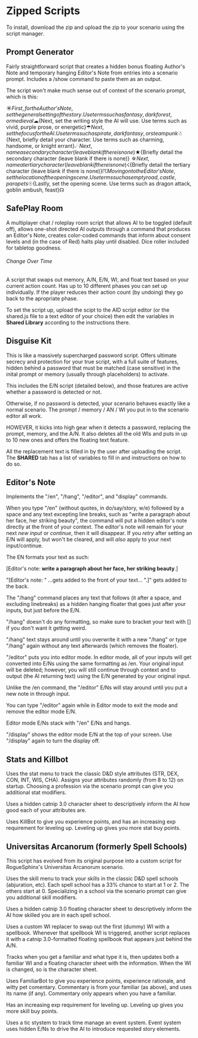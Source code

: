 
# Zipped Scripts
To install, download the zip and upload the zip to your scenario using the script manager.

## Prompt Generator

Fairly straightforward script that creates a hidden bonus floating Author's Note and temporary hanging Editor's Note from entries into a scenario prompt. Includes a /show command to paste them as an output.


The script won't make much sense out of context of the scenario prompt, which is this:

☀${First, for the Author’s Note, set the general setting of the story. Use terms such as fantasy, dark forest, or medieval}☁${Next, set the writing style the AI will use. Use terms such as vivid, purple prose, or energetic}☂${Next, set the focus for the AI. Use terms such as pirate, dark fantasy, or steampunk}☃${Next, briefly detail your character. Use terms such as charming, handsome, or knight errant}☄${Next, name a secondary character (leave blank if there is none)}★${Briefly detail the secondary character (leave blank if there is none)} ☆${Next, name a tertiary character (leave blank if there is none)} ☇${Briefly detail the tertiary character (leave blank if there is none)}☈${Moving on to the Editor’s Note, set the location of the opening scene. Use terms such as empty road, castle, parapets}☉${Lastly, set the opening scene. Use terms such as dragon attack, goblin ambush, feast}☊


## SafePlay Room

A multiplayer chat / roleplay room script that allows AI to be toggled (default off), allows one-shot directed AI outputs through a command that produces an Editor's Note, creates color-coded commands that inform about consent levels and (in the case of Red) halts play until disabled. Dice roller included for tabletop goodness.


###### Change Over Time
A script that swaps out memory, A/N, E/N, WI, and float text based on your current action count.
Has up to 10 different phases you can set up individually. If the player reduces their action count (by undoing) they go back to the apropriate phase. 

To set the script up, upload the scipt to the AID script editor (or the shared.js file to a text editor of your choice) then edit the variables in **Shared Library** according to the instructions there.


## Disguise Kit
This is like a massively supercharged password script. Offers ultimate secrecy and protection for your true script, with a full suite of features, hidden behind a password that must be matched (case sensitive) in the inital prompt or memory (usually through placeholders) to activate.


This includes the E/N script (detailed below), and those features are active whether a password is detected or not.


Otherwise, if no password is detected, your scenario behaves exactly like a normal scenario. The prompt / memory / AN / WI you put in to the scenario editor all work.

HOWEVER, it kicks into high gear when it detects a password, replacing the prompt, memory, and the A/N. It also deletes all the old WIs and puts in up to 10 new ones and offers the floating text feature.

All the replacement text is filled in by the user after uploading the script. The **SHARED** tab has a list of variables to fill in and instructions on how to do so.


## Editor's Note
Implements the "/en", "/hang", "/editor", and "display" commands. 

When you type "/en" (without quotes, in do/say/story, w/e) followed by a space and any text excepting line breaks, such as "write a paragraph about her face, her striking beauty", the command will put a hidden editor's note directly at the front of your context. The editor's note will remain for your next *new input* or *continue*, then it will disappear. If you *retry* after setting an E/N will apply, but won't be cleared, and will *also* apply to your next input/continue.

The EN formats your text as such:

\[Editor's note: **write a paragraph about her face, her striking beauty**.\]

"\[Editor's note: " ...gets added to the front of your text... ".\]" gets added to the back.



The "/hang" command places any text that follows (it after a space, and excluding linebreaks) as a hidden hanging floater that goes just after your inputs, but just before the E/N. 

"/hang" doesn't do any formatting, so make sure to bracket your text with [] if you don't want it getting weird. 

"/hang" text stays around until you overwrite it with a new "/hang" or type "/hang" again without any text afterwards (which removes the floater).


"/editor" puts you into editor mode. In editor mode, all of your inputs will get converted into E/Ns using the same formatting as /en. Your original input will be deleted; however, you will still continue through context and to output (the AI returning text) using the E/N generated by your original input. 

Unlike the /en command, the "/editor" E/Ns will stay around until you put a new note in through input.

You can type "/editor" again while in Editor mode to exit the mode and remove the editor mode E/N.

Editor mode E/Ns stack with "/en" E/Ns and hangs.


"/display" shows the editor mode E/N at the top of your screen. Use "/display" again to turn the display off.


## Stats and Killbot
Uses the stat menu to track the classic D&D style attributes (STR, DEX, CON, INT, WIS, CHA). Assigns your attributes randomly (from 8 to 12) on startup. Choosing a profession via the scenario prompt can give you additional stat modifiers.

Uses a hidden catnip 3.0 character sheet to descriptively inform the AI how good each of your attributes are.

Uses KillBot to give you experience points, and has an increasing exp requirement for leveling up. Leveling up gives you more stat buy points.  


## Universitas Arcanorum (formerly Spell Schools)
This script has evolved from its original purpose into a custom script for RogueSphinx's Universitas Arcanorum scenario.

Uses the skill menu to track your skills in the classic D&D spell schools (abjuration, etc). Each spell school has a 33% chance to start at 1 or 2. The others start at 0. Specializing in a school via the scenario prompt can give you additional skill modifiers.

Uses a hidden catnip 3.0 floating character sheet to descriptively inform the AI how skilled you are in each spell school.

Uses a custom WI replacer to swap out the first (dummy) WI with a spellbook. Whenever that spellbook WI is triggered, another script replaces it with a catnip 3.0-formatted floating spellbook that appears just behind the A/N.

Tracks when you get a familiar and what type it is, then updates both a familiar WI and a floating character sheet with the information. When the WI is changed, so is the character sheet.

Uses FamiliarBot to give you experience points, experience rationale, and witty pet comentary. Commentary is from your familiar (as above), and uses its name (if any). Commentary only appears when you have a familiar. 

Has an increasing exp requirement for leveling up. Leveling up gives you more skill buy points.

Uses a tic stystem to track time manage an event system. Event system uses hidden E/Ns to drive the AI to introduce requested story elements.
